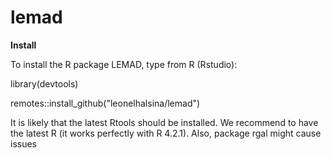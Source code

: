 # lemad
**Install** 

To install the R package LEMAD, type from R (Rstudio):

library(devtools)

remotes::install_github("leonelhalsina/lemad")

It is likely that the latest Rtools should be installed.
We recommend to have the latest R (it works perfectly with R 4.2.1).
Also, package rgal might cause issues
